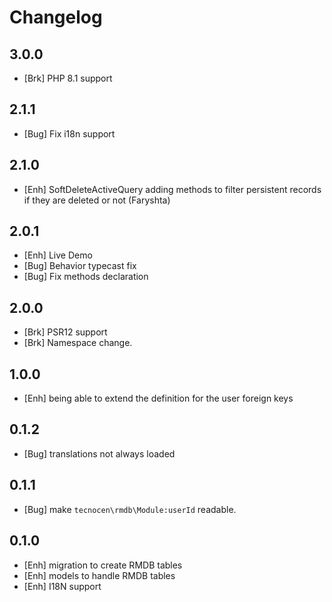 Changelog
=========

3.0.0
-----

- [Brk] PHP 8.1 support

2.1.1
-----

- [Bug] Fix i18n support

2.1.0
-----

- [Enh] SoftDeleteActiveQuery adding methods to filter persistent records
  if they are deleted or not (Faryshta)

2.0.1
-----

- [Enh] Live Demo
- [Bug] Behavior typecast fix
- [Bug] Fix methods declaration 

2.0.0
-----

- [Brk] PSR12 support
- [Brk] Namespace change.

1.0.0
-----
- [Enh] being able to extend the definition for the user foreign keys

0.1.2
-----

- [Bug] translations not always loaded


0.1.1
-----

- [Bug] make `tecnocen\rmdb\Module:userId` readable.

0.1.0
-----

- [Enh] migration to create RMDB tables
- [Enh] models to handle RMDB tables
- [Enh] I18N support
